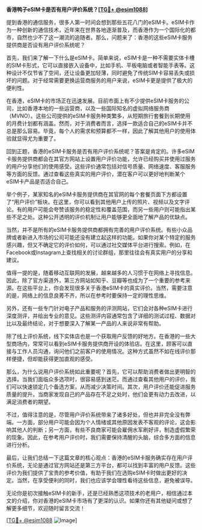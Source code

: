 **香港鸭子eSIM卡是否有用户评价系统？[[TG💪+ @esim1088](https://t.me/s/esim1088)]**

提到香港的通信服务，很多人第一时间会想到那些五花八门的eSIM卡。eSIM卡作为一种创新的通信技术，近年来在世界各地逐渐普及，而香港作为一个国际化的都市，自然也少不了这一潮流的追随者。那么，问题来了：香港的这些eSIM卡服务提供商是否设有用户评价系统呢？

首先，我们来了解一下什么是eSIM卡。简单来说，eSIM卡是一种不需要实体卡槽的SIM卡形式，它可以直接嵌入设备中，比如手机、平板电脑或者智能手表等。这种设计不仅节省了空间，还让设备更加轻薄，同时避免了传统SIM卡容易丢失或损坏的问题。对于经常需要更换运营商服务的用户来说，eSIM卡更是提供了极大的便利性。

在香港，eSIM卡的市场正在迅速发展。目前市面上有不少提供eSIM卡服务的公司，比如香港本地的一些运营商，以及一些国际知名的虚拟网络服务商（MVNO）。这些公司提供的eSIM卡服务种类繁多，从短期旅行套餐到长期使用的月费计划都有涵盖。然而，对于消费者而言，选择一款适合自己的eSIM卡并不总是那么容易。毕竟，每个人的需求和预算都不一样，因此了解其他用户的使用体验就显得尤为重要了。

回到正题，香港的eSIM卡服务是否有用户评价系统呢？答案是肯定的。许多eSIM卡服务提供商都会在其官方网站上设置用户评价功能，允许已经购买并使用过服务的用户分享他们的使用感受。这些评价通常包括对信号质量、网络速度、客服服务等方面的反馈。通过查看这些真实的用户评价，潜在客户可以更好地判断某个eSIM卡产品是否适合自己。

举个例子，某家知名的eSIM卡服务提供商在其官网的每个套餐页面下方都设置了“用户评价”板块。在这里，你可以看到其他用户上传的照片、视频以及文字评论。有的用户可能会夸赞该服务的稳定性和覆盖范围，而另一些用户则可能指出某些不足之处。这种公开透明的评价机制让用户能够更全面地了解产品的优缺点。

当然，并不是所有的eSIM卡服务提供商都拥有完善的用户评价系统。有些小众品牌或者新进入市场的公司可能还没有建立起这样的功能。如果你对某个特定的服务感兴趣，但又不确定它的评价如何，可以通过社交媒体平台进行搜索。例如，在Facebook或Instagram上查找相关的讨论群组，那里往往会有真实用户的分享和建议。

值得一提的是，随着移动互联网的发展，越来越多的人习惯于在网络上寻找信息。因此，除了官方渠道外，第三方网站如知乎、豆瓣等也成为了一个重要的参考来源。在这些平台上，你会发现很多关于香港eSIM卡的真实评价。当然，需要注意的是，网络上的信息良莠不齐，所以在参考时要保持一定的理性思维。

另外，还有一些专门针对电子产品和服务的评测网站，它们会对各种eSIM卡进行深度测评，并给出专业的意见。这些测评内容通常包含了详细的测试过程、数据对比以及最终结论，对于想要深入了解某一产品的人来说非常有帮助。

除了线上评价系统，线下实体店也是一个获取用户反馈的好地方。在香港的一些大型商场内，常常可以看到eSIM卡服务提供商开设的体验店。在这里，顾客可以直接与工作人员沟通，询问他们之前客户的使用情况。这种方式虽然不如在线评价那样便捷，但却能获得更加直观的感受。

那么，为什么说用户评价系统如此重要呢？首先，它可以帮助消费者做出更明智的选择。当我们面临众多选项时，很容易感到迷茫。而通过查看其他用户的评价，我们可以快速锁定几个备选方案，从而减少决策时间。其次，用户评价还能促进服务质量的提升。当商家发现自己的产品存在不足之处时，他们会更有动力去改进，以满足消费者的期望。

不过，值得注意的是，尽管用户评价系统带来了诸多好处，但也并非完全没有弊端。一方面，部分用户可能会因为个人情绪或其他原因发表不客观的评论，这会影响其他人的判断；另一方面，有些不良商家可能会雇佣水军刷好评，制造虚假繁荣的现象。因此，在参考用户评价时，我们需要保持清醒的头脑，综合多方面的信息进行分析。

最后，让我们总结一下这篇文章的核心观点：香港的eSIM卡服务确实存在用户评价系统，无论是通过官方网站还是第三方平台，都可以找到丰富的用户反馈。这些评价为我们提供了宝贵的参考价值，有助于我们在选购eSIM卡时做出更好的决定。当然，在享受便利的同时，我们也应该学会理性看待这些信息，避免被误导。

无论你是初次接触eSIM卡的新手，还是已经熟悉这项技术的老用户，相信通过本文的介绍，你对香港的eSIM卡市场有了更深的认识。如果你还有其他疑问或想了解更多细节，欢迎随时留言交流！

[[TG💪+ @esim1088](https://t.me/s/esim1088) ![Image](https://i.postimg.cc/4NQfJmqS/Snipaste-2025-05-13-00-14-12.png)]